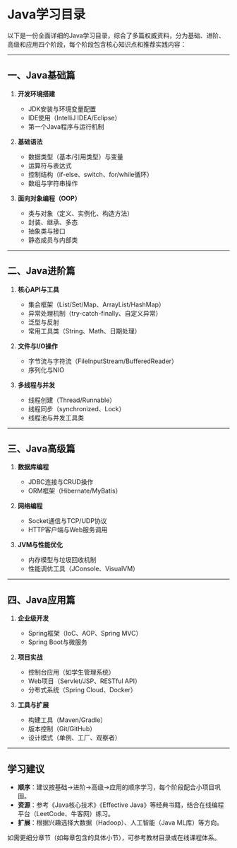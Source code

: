 # Java学习目录
以下是一份全面详细的Java学习目录，综合了多篇权威资料，分为基础、进阶、高级和应用四个阶段，每个阶段包含核心知识点和推荐实践内容：

---

## **一、Java基础篇**
1. **开发环境搭建**  
   - JDK安装与环境变量配置  
   - IDE使用（IntelliJ IDEA/Eclipse）  
   - 第一个Java程序与运行机制  

2. **基础语法**  
   - 数据类型（基本/引用类型）与变量  
   - 运算符与表达式  
   - 控制结构（if-else、switch、for/while循环）  
   - 数组与字符串操作  

3. **面向对象编程（OOP）**  
   - 类与对象（定义、实例化、构造方法）  
   - 封装、继承、多态  
   - 抽象类与接口  
   - 静态成员与内部类  

---

## **二、Java进阶篇**
1. **核心API与工具**  
   - 集合框架（List/Set/Map、ArrayList/HashMap）  
   - 异常处理机制（try-catch-finally、自定义异常）  
   - 泛型与反射  
   - 常用工具类（String、Math、日期处理）  

2. **文件与I/O操作**  
   - 字节流与字符流（FileInputStream/BufferedReader）  
   - 序列化与NIO  

3. **多线程与并发**  
   - 线程创建（Thread/Runnable）  
   - 线程同步（synchronized、Lock）  
   - 线程池与并发工具类  

---

## **三、Java高级篇**
1. **数据库编程**  
   - JDBC连接与CRUD操作  
   - ORM框架（Hibernate/MyBatis）  

2. **网络编程**  
   - Socket通信与TCP/UDP协议  
   - HTTP客户端与Web服务调用  

3. **JVM与性能优化**  
   - 内存模型与垃圾回收机制  
   - 性能调优工具（JConsole、VisualVM）  

---

## **四、Java应用篇**
1. **企业级开发**  
   - Spring框架（IoC、AOP、Spring MVC）  
   - Spring Boot与微服务  

2. **项目实战**  
   - 控制台应用（如学生管理系统）  
   - Web项目（Servlet/JSP、RESTful API）  
   - 分布式系统（Spring Cloud、Docker）  

3. **工具与扩展**  
   - 构建工具（Maven/Gradle）  
   - 版本控制（Git/GitHub）  
   - 设计模式（单例、工厂、观察者）  

---

## **学习建议**  
- **顺序**：建议按基础→进阶→高级→应用的顺序学习，每个阶段配合小项目巩固。  
- **资源**：参考《Java核心技术》《Effective Java》等经典书籍，结合在线编程平台（LeetCode、牛客网）练习。  
- **扩展**：根据兴趣选择大数据（Hadoop）、人工智能（Java ML库）等方向。

如需更细分章节（如每章包含的具体小节），可参考教材目录或在线课程体系。